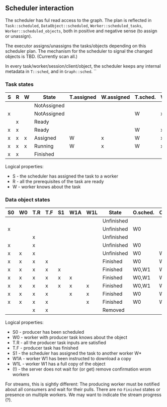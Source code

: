 
## Scheduler interaction

The scheduler has ful read access to the graph. The plan is reflected in 
`Task::scheduled`, `DataObject::scheduled`, `Worker::scheduled_tasks`, 
`Worker::scheduled_objects`, both in positive and negative sense (to assign or unassign).

The executor assigns/unassigns the tasks/objects depending on this scheduler plan. The 
mechanism for the scheduler to signal the changed objects is TBD. (Currently scan all.)

In every task/worker/session/client/object, the scheduler keeps any internal metadata 
in `T::sched`, and in `Graph::sched`.
 `` 

### Task states

| S | R | W | State       |T.assigned|W.assigned|T.sched.|W.sched. |W.sched_ready| 
|---|---|---|-------------|----------|----------|--------|---------|-------------|
|   |   |   | NotAssigned |          |          |        |         |             |
| x |   |   | NotAssigned |          |          | W      | x       |             |
|   | x |   | Ready       |          |          |        |         |             |
| x | x |   | Ready       |          |          | W      | x       | x           |
| x | x | x | Assigned    | W        | x        | W      | x       |             |
| x | x | x | Running     | W        | x        | W      | x       |             |
| x | x |   | Finished    |          |          |        |         |             |

Logical properties:
* S - the scheduler has assigned the task to a worker
* R - all the prerequisites of the task are ready
* W - worker knows about the task

### Data object states

|S0 |W0 |T.R|T.F|S1 |W1A|W1L|State     |O.sched. |O.assigned|O.located|   |
|---|---|---|---|---|---|---|----------|---------|----------|---------|---|
|   |   |   |   |   |   |   |Unfinished|         |          |         |   |
| x |   |   |   |   |   |   |Unfinished| W0      |          |         |   |
|   |   | x |   |   |   |   |Unfinished|         |          |         |   |
| x |   | x |   |   |   |   |Unfinished| W0      |          |         |   |
| x | x | x |   |   |   |   |Unfinished| W0      | W0       |         |   |
| x | x | x | x |   |   |   |Finished  | W0      | W0       | W0      |   |
| x | x | x | x | x |   |   |Finished  | W0,W1   | W0       | W0      |   |
| x | x | x | x | x | x |   |Finished  | W0,W1   | W0,W1    | W0      |   |
| x | x | x | x | x | x | x |Finished  | W0,W1   | W0,W1    | W0,W1   |   |
| x | x | x | x |   | x | x |Finished  | W0      | W0,W1    | W0,W1   |   |
| x | x | x | x |   |   | x |Finished  | W0      | W0       | W0 (!)  |   |
|   |   | x | x |   |   |   |Removed   |         |          |         |   |

Logical properties:
* S0 - producer has been scheduled
* W0 - worker with producer task knows about the object
* T.R - all the producer task inputs are satisfied
* T.F - producer task has finished
* S1 - the scheduler has assigned the task to another worker W*
* W1A - worker W1 has been instructed to download a copy
* W1L - worker W1 has a full copy of the object
* (!) - the server does not wait for (or get) remove confirmation wrom workers

For streams, this is sightly different: The producing worker must be notified about all
 consumers and wait for their pulls. There are no `Finished` states or presence on 
 multiple workers. We may want to indicate the stream progress (?). 